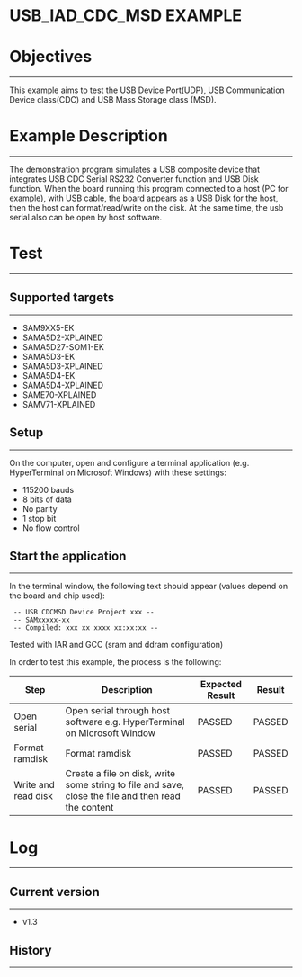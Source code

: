 USB_IAD_CDC_MSD EXAMPLE
=======================

# Objectives
------------
This example aims to test the USB Device Port(UDP), USB Communication Device
class(CDC) and USB Mass Storage class (MSD).

# Example Description
---------------------
The demonstration program simulates a USB composite device that integrates USB
CDC Serial RS232 Converter function and USB Disk function. When the board
running this program connected to a host (PC for example), with USB cable, the
board appears as a USB Disk for the host, then the host can format/read/write
on the disk. At the same time, the usb serial also can be open by host
software.

# Test
------
## Supported targets
--------------------
* SAM9XX5-EK
* SAMA5D2-XPLAINED
* SAMA5D27-SOM1-EK
* SAMA5D3-EK
* SAMA5D3-XPLAINED
* SAMA5D4-EK
* SAMA5D4-XPLAINED
* SAME70-XPLAINED
* SAMV71-XPLAINED

## Setup
--------
On the computer, open and configure a terminal application
(e.g. HyperTerminal on Microsoft Windows) with these settings:
 - 115200 bauds
 - 8 bits of data
 - No parity
 - 1 stop bit
 - No flow control

## Start the application
------------------------

In the terminal window, the following text should appear (values depend on the
board and chip used):
```
 -- USB CDCMSD Device Project xxx --
 -- SAMxxxxx-xx
 -- Compiled: xxx xx xxxx xx:xx:xx --
```

Tested with IAR and GCC (sram and ddram configuration)

In order to test this example, the process is the following:

Step | Description | Expected Result | Result
-----|-------------|-----------------|-------
Open serial | Open serial through host software e.g. HyperTerminal on Microsoft Window | PASSED | PASSED
Format ramdisk | Format ramdisk | PASSED | PASSED
Write and read disk | Create a file on disk, write some string to file and save, close the file and then read the content | PASSED | PASSED


# Log
-----

## Current version
------------------
 - v1.3

## History
----------
